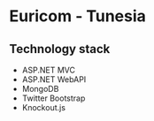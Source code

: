 # Euricom - Tunesia

## Technology stack

- ASP.NET MVC
- ASP.NET WebAPI
- MongoDB
- Twitter Bootstrap
- Knockout.js